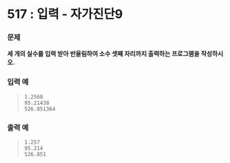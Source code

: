 # 517 : 입력 - 자가진단9

### 문제
**세 개의 실수를 입력 받아 반올림하여 소수 셋째 자리까지 출력하는 프로그램을 작성하시오.**

### 입력 예
>     1.2568  
>     95.21438  
>     526.851364

### 출력 예
>     1.257  
>     95.214  
>     526.851
